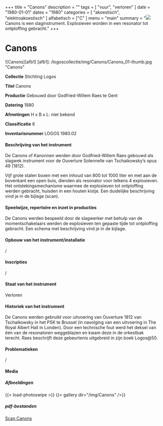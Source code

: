 +++
title = "Canons"
description = ""
tags = [
    "vuur",
"verloren"
]
date = "1980-01-01"
dates = "1980"
categories = [
    "akoestisch",
"elektroakoestisch"
]
alfabetisch = ["C"
]
menu = "main"
summary = "<a href='/logoscollectie/1980/canons'><img src='/logoscollectie/img/Canons/Canons_01-thumb.jpg'></a>Canons is een slaginstrument. Explosieven worden in een resonator tot ontploffing gebracht."
+++


# Canons

![Canons][afb1]
[afb1]: /logoscollectie/img/Canons/Canons_01-thumb.jpg "Canons"

**Collectie**
Stichting Logos

**Titel**
Canons

**Productie**
Gebouwd door Godfried-Willem Raes te Gent

**Datering**
1980

**Afmetingen**
H x B x L: niet bekend

**Classificatie**
6

**Inventarisnummer**
LOGOS 1980.02

#### Beschrijving van het instrument
De Canons of Kanonnen werden door Godfried-Willem Raes gebouwd als slagwek instrument voor de Ouverture Solennelle van Tschaikowsky’s opus 49 (1812).

Vijf grote stalen boxen met een inhoud van 800 tot 1000 liter en met aan de bovenkant een open buis, dienden als resonator voor telkens 4 explosieven. Het ontstekingsmechanisme waarmee de explosieven tot ontploffing werden gebracht, huisden in een houten kistje. Een duidelijke beschrijving vind je in de bijlage (scan).

#### Speelwijze, repertoire en inzet in producties
De Canons werden bespeeld door de slagwerker met behulp van de momentschakelaars werden de explosieven ten gepaste tijde tot ontploffing gebracht. Een schema met beschrijving vind je in de bijlage.

#### Opbouw van het instrument/installatie
/

#### Inscripties
/

#### Staat van het instrument
Verloren

#### Historiek van het instrument
De Canons werden gebruikt voor uitvoering van Ouverture 1812 van Tschaikowsky in het PSK te Brussel (in navolging van een uitvoering in The Royal Albert Hall in Londen). Door een technische fout werd het deksel van één van de resonatoren weggeblazen en kwam deze in de orkestbak terecht. Raes beschrijft deze gebeurtenis uitgebreid in zijn boek Logos@50.

#### Problematieken
/

#### Media
##### Afbeeldingen
{{< load-photoswipe >}}
{{< gallery dir="/img/Canons" />}}

##### pdf-bestanden
[Scan Canons](/logoscollectie/pdf/Canons/Scan_Canons.pdf)

